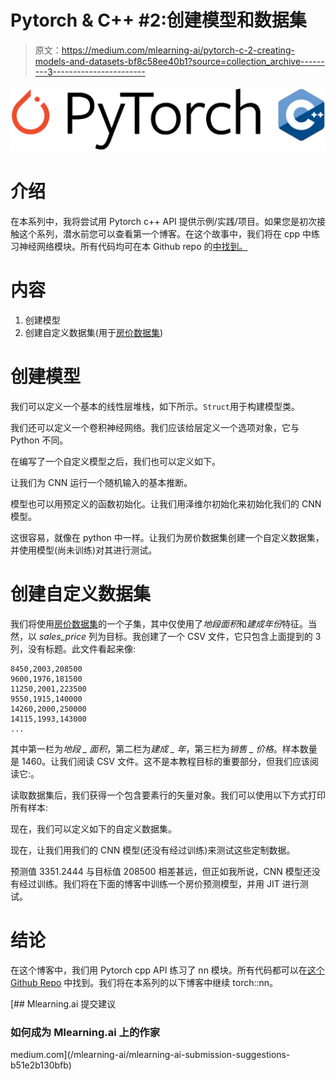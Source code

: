 # Pytorch & C++ #2:创建模型和数据集

> 原文：<https://medium.com/mlearning-ai/pytorch-c-2-creating-models-and-datasets-bf8c58ee40b1?source=collection_archive---------3----------------------->

![](img/2df193ef8fcb85dc3308b62b246c4add.png)

# 介绍

在本系列中，我将尝试用 Pytorch c++ API 提供示例/实践/项目。如果您是初次接触这个系列，潜水前您可以查看第一个博客。在这个故事中，我们将在 cpp 中练习神经网络模块。所有代码均可在本 Github repo 的[中找到。](https://github.com/EmreOzkose/pytorch_cpp)

# 内容

1.  创建模型
2.  创建自定义数据集(用于[房价数据集](https://www.kaggle.com/competitions/house-prices-advanced-regression-techniques/data))

# 创建模型

我们可以定义一个基本的线性层堆栈，如下所示。`Struct`用于构建模型类。

我们还可以定义一个卷积神经网络。我们应该给层定义一个选项对象，它与 Python 不同。

在编写了一个自定义模型之后，我们也可以定义如下。

让我们为 CNN 运行一个随机输入的基本推断。

模型也可以用预定义的函数初始化。让我们用泽维尔初始化来初始化我们的 CNN 模型。

这很容易，就像在 python 中一样。让我们为房价数据集创建一个自定义数据集，并使用模型(尚未训练)对其进行测试。

# 创建自定义数据集

我们将使用[房价数据集](https://www.kaggle.com/competitions/house-prices-advanced-regression-techniques/data)的一个子集，其中仅使用了*地段面积*和*建成年份*特征。当然，以 *sales_price* 列为目标。我创建了一个 CSV 文件，它只包含上面提到的 3 列，没有标题。此文件看起来像:

```
8450,2003,208500
9600,1976,181500
11250,2001,223500
9550,1915,140000
14260,2000,250000
14115,1993,143000
...
```

其中第一栏为*地段 _ 面积*，第二栏为*建成 _ 年*，第三栏为*销售 _ 价格*。样本数量是 1460。让我们阅读 CSV 文件。这不是本教程目标的重要部分，但我们应该阅读它:。

读取数据集后，我们获得一个包含要素行的矢量对象。我们可以使用以下方式打印所有样本:

现在，我们可以定义如下的自定义数据集。

现在，让我们用我们的 CNN 模型(还没有经过训练)来测试这些定制数据。

预测值 3351.2444 与目标值 208500 相差甚远，但正如我所说，CNN 模型还没有经过训练。我们将在下面的博客中训练一个房价预测模型，并用 JIT 进行测试。

# 结论

在这个博客中，我们用 Pytorch cpp API 练习了 nn 模块。所有代码都可以在[这个 Github Repo](https://github.com/EmreOzkose/pytorch_cpp) 中找到。我们将在本系列的以下博客中继续 torch::nn。

[](/mlearning-ai/mlearning-ai-submission-suggestions-b51e2b130bfb) [## Mlearning.ai 提交建议

### 如何成为 Mlearning.ai 上的作家

medium.com](/mlearning-ai/mlearning-ai-submission-suggestions-b51e2b130bfb)